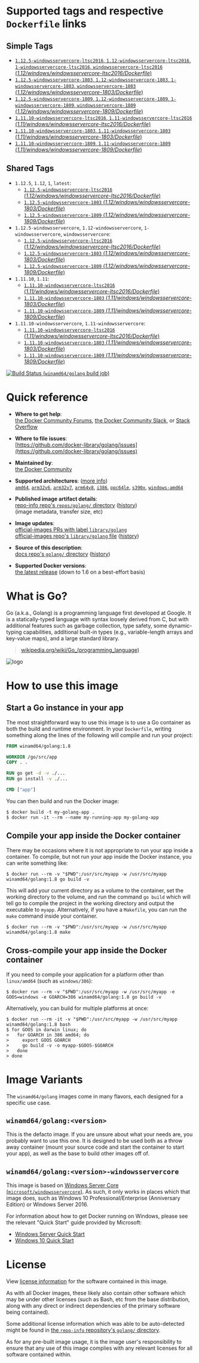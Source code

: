 <!--

********************************************************************************

WARNING:

    DO NOT EDIT "golang/README.md"

    IT IS AUTO-GENERATED

    (from the other files in "golang/" combined with a set of templates)

********************************************************************************

-->

# Supported tags and respective `Dockerfile` links

## Simple Tags

-	[`1.12.5-windowsservercore-ltsc2016`, `1.12-windowsservercore-ltsc2016`, `1-windowsservercore-ltsc2016`, `windowsservercore-ltsc2016` (*1.12/windows/windowsservercore-ltsc2016/Dockerfile*)](https://github.com/docker-library/golang/blob/d6715f0733f5282836cad2867a0a2b107fc35147/1.12/windows/windowsservercore-ltsc2016/Dockerfile)
-	[`1.12.5-windowsservercore-1803`, `1.12-windowsservercore-1803`, `1-windowsservercore-1803`, `windowsservercore-1803` (*1.12/windows/windowsservercore-1803/Dockerfile*)](https://github.com/docker-library/golang/blob/d6715f0733f5282836cad2867a0a2b107fc35147/1.12/windows/windowsservercore-1803/Dockerfile)
-	[`1.12.5-windowsservercore-1809`, `1.12-windowsservercore-1809`, `1-windowsservercore-1809`, `windowsservercore-1809` (*1.12/windows/windowsservercore-1809/Dockerfile*)](https://github.com/docker-library/golang/blob/d6715f0733f5282836cad2867a0a2b107fc35147/1.12/windows/windowsservercore-1809/Dockerfile)
-	[`1.11.10-windowsservercore-ltsc2016`, `1.11-windowsservercore-ltsc2016` (*1.11/windows/windowsservercore-ltsc2016/Dockerfile*)](https://github.com/docker-library/golang/blob/ea11276fbf2c81e2526ae675c80eb49623a31a04/1.11/windows/windowsservercore-ltsc2016/Dockerfile)
-	[`1.11.10-windowsservercore-1803`, `1.11-windowsservercore-1803` (*1.11/windows/windowsservercore-1803/Dockerfile*)](https://github.com/docker-library/golang/blob/ea11276fbf2c81e2526ae675c80eb49623a31a04/1.11/windows/windowsservercore-1803/Dockerfile)
-	[`1.11.10-windowsservercore-1809`, `1.11-windowsservercore-1809` (*1.11/windows/windowsservercore-1809/Dockerfile*)](https://github.com/docker-library/golang/blob/ea11276fbf2c81e2526ae675c80eb49623a31a04/1.11/windows/windowsservercore-1809/Dockerfile)

## Shared Tags

-	`1.12.5`, `1.12`, `1`, `latest`:
	-	[`1.12.5-windowsservercore-ltsc2016` (*1.12/windows/windowsservercore-ltsc2016/Dockerfile*)](https://github.com/docker-library/golang/blob/d6715f0733f5282836cad2867a0a2b107fc35147/1.12/windows/windowsservercore-ltsc2016/Dockerfile)
	-	[`1.12.5-windowsservercore-1803` (*1.12/windows/windowsservercore-1803/Dockerfile*)](https://github.com/docker-library/golang/blob/d6715f0733f5282836cad2867a0a2b107fc35147/1.12/windows/windowsservercore-1803/Dockerfile)
	-	[`1.12.5-windowsservercore-1809` (*1.12/windows/windowsservercore-1809/Dockerfile*)](https://github.com/docker-library/golang/blob/d6715f0733f5282836cad2867a0a2b107fc35147/1.12/windows/windowsservercore-1809/Dockerfile)
-	`1.12.5-windowsservercore`, `1.12-windowsservercore`, `1-windowsservercore`, `windowsservercore`:
	-	[`1.12.5-windowsservercore-ltsc2016` (*1.12/windows/windowsservercore-ltsc2016/Dockerfile*)](https://github.com/docker-library/golang/blob/d6715f0733f5282836cad2867a0a2b107fc35147/1.12/windows/windowsservercore-ltsc2016/Dockerfile)
	-	[`1.12.5-windowsservercore-1803` (*1.12/windows/windowsservercore-1803/Dockerfile*)](https://github.com/docker-library/golang/blob/d6715f0733f5282836cad2867a0a2b107fc35147/1.12/windows/windowsservercore-1803/Dockerfile)
	-	[`1.12.5-windowsservercore-1809` (*1.12/windows/windowsservercore-1809/Dockerfile*)](https://github.com/docker-library/golang/blob/d6715f0733f5282836cad2867a0a2b107fc35147/1.12/windows/windowsservercore-1809/Dockerfile)
-	`1.11.10`, `1.11`:
	-	[`1.11.10-windowsservercore-ltsc2016` (*1.11/windows/windowsservercore-ltsc2016/Dockerfile*)](https://github.com/docker-library/golang/blob/ea11276fbf2c81e2526ae675c80eb49623a31a04/1.11/windows/windowsservercore-ltsc2016/Dockerfile)
	-	[`1.11.10-windowsservercore-1803` (*1.11/windows/windowsservercore-1803/Dockerfile*)](https://github.com/docker-library/golang/blob/ea11276fbf2c81e2526ae675c80eb49623a31a04/1.11/windows/windowsservercore-1803/Dockerfile)
	-	[`1.11.10-windowsservercore-1809` (*1.11/windows/windowsservercore-1809/Dockerfile*)](https://github.com/docker-library/golang/blob/ea11276fbf2c81e2526ae675c80eb49623a31a04/1.11/windows/windowsservercore-1809/Dockerfile)
-	`1.11.10-windowsservercore`, `1.11-windowsservercore`:
	-	[`1.11.10-windowsservercore-ltsc2016` (*1.11/windows/windowsservercore-ltsc2016/Dockerfile*)](https://github.com/docker-library/golang/blob/ea11276fbf2c81e2526ae675c80eb49623a31a04/1.11/windows/windowsservercore-ltsc2016/Dockerfile)
	-	[`1.11.10-windowsservercore-1803` (*1.11/windows/windowsservercore-1803/Dockerfile*)](https://github.com/docker-library/golang/blob/ea11276fbf2c81e2526ae675c80eb49623a31a04/1.11/windows/windowsservercore-1803/Dockerfile)
	-	[`1.11.10-windowsservercore-1809` (*1.11/windows/windowsservercore-1809/Dockerfile*)](https://github.com/docker-library/golang/blob/ea11276fbf2c81e2526ae675c80eb49623a31a04/1.11/windows/windowsservercore-1809/Dockerfile)

[![Build Status](https://doi-janky.infosiftr.net/job/multiarch/job/windows-amd64/job/golang/badge/icon) (`winamd64/golang` build job)](https://doi-janky.infosiftr.net/job/multiarch/job/windows-amd64/job/golang/)

# Quick reference

-	**Where to get help**:  
	[the Docker Community Forums](https://forums.docker.com/), [the Docker Community Slack](https://blog.docker.com/2016/11/introducing-docker-community-directory-docker-community-slack/), or [Stack Overflow](https://stackoverflow.com/search?tab=newest&q=docker)

-	**Where to file issues**:  
	[https://github.com/docker-library/golang/issues](https://github.com/docker-library/golang/issues)

-	**Maintained by**:  
	[the Docker Community](https://github.com/docker-library/golang)

-	**Supported architectures**: ([more info](https://github.com/docker-library/official-images#architectures-other-than-amd64))  
	[`amd64`](https://hub.docker.com/r/amd64/golang/), [`arm32v6`](https://hub.docker.com/r/arm32v6/golang/), [`arm32v7`](https://hub.docker.com/r/arm32v7/golang/), [`arm64v8`](https://hub.docker.com/r/arm64v8/golang/), [`i386`](https://hub.docker.com/r/i386/golang/), [`ppc64le`](https://hub.docker.com/r/ppc64le/golang/), [`s390x`](https://hub.docker.com/r/s390x/golang/), [`windows-amd64`](https://hub.docker.com/r/winamd64/golang/)

-	**Published image artifact details**:  
	[repo-info repo's `repos/golang/` directory](https://github.com/docker-library/repo-info/blob/master/repos/golang) ([history](https://github.com/docker-library/repo-info/commits/master/repos/golang))  
	(image metadata, transfer size, etc)

-	**Image updates**:  
	[official-images PRs with label `library/golang`](https://github.com/docker-library/official-images/pulls?q=label%3Alibrary%2Fgolang)  
	[official-images repo's `library/golang` file](https://github.com/docker-library/official-images/blob/master/library/golang) ([history](https://github.com/docker-library/official-images/commits/master/library/golang))

-	**Source of this description**:  
	[docs repo's `golang/` directory](https://github.com/docker-library/docs/tree/master/golang) ([history](https://github.com/docker-library/docs/commits/master/golang))

-	**Supported Docker versions**:  
	[the latest release](https://github.com/docker/docker-ce/releases/latest) (down to 1.6 on a best-effort basis)

# What is Go?

Go (a.k.a., Golang) is a programming language first developed at Google. It is a statically-typed language with syntax loosely derived from C, but with additional features such as garbage collection, type safety, some dynamic-typing capabilities, additional built-in types (e.g., variable-length arrays and key-value maps), and a large standard library.

> [wikipedia.org/wiki/Go_(programming_language)](http://en.wikipedia.org/wiki/Go_%28programming_language%29)

![logo](https://raw.githubusercontent.com/docker-library/docs/01c12653951b2fe592c1f93a13b4e289ada0e3a1/golang/logo.png)

# How to use this image

## Start a Go instance in your app

The most straightforward way to use this image is to use a Go container as both the build and runtime environment. In your `Dockerfile`, writing something along the lines of the following will compile and run your project:

```dockerfile
FROM winamd64/golang:1.8

WORKDIR /go/src/app
COPY . .

RUN go get -d -v ./...
RUN go install -v ./...

CMD ["app"]
```

You can then build and run the Docker image:

```console
$ docker build -t my-golang-app .
$ docker run -it --rm --name my-running-app my-golang-app
```

## Compile your app inside the Docker container

There may be occasions where it is not appropriate to run your app inside a container. To compile, but not run your app inside the Docker instance, you can write something like:

```console
$ docker run --rm -v "$PWD":/usr/src/myapp -w /usr/src/myapp winamd64/golang:1.8 go build -v
```

This will add your current directory as a volume to the container, set the working directory to the volume, and run the command `go build` which will tell go to compile the project in the working directory and output the executable to `myapp`. Alternatively, if you have a `Makefile`, you can run the `make` command inside your container.

```console
$ docker run --rm -v "$PWD":/usr/src/myapp -w /usr/src/myapp winamd64/golang:1.8 make
```

## Cross-compile your app inside the Docker container

If you need to compile your application for a platform other than `linux/amd64` (such as `windows/386`):

```console
$ docker run --rm -v "$PWD":/usr/src/myapp -w /usr/src/myapp -e GOOS=windows -e GOARCH=386 winamd64/golang:1.8 go build -v
```

Alternatively, you can build for multiple platforms at once:

```console
$ docker run --rm -it -v "$PWD":/usr/src/myapp -w /usr/src/myapp winamd64/golang:1.8 bash
$ for GOOS in darwin linux; do
>   for GOARCH in 386 amd64; do
>     export GOOS GOARCH
>     go build -v -o myapp-$GOOS-$GOARCH
>   done
> done
```

# Image Variants

The `winamd64/golang` images come in many flavors, each designed for a specific use case.

## `winamd64/golang:<version>`

This is the defacto image. If you are unsure about what your needs are, you probably want to use this one. It is designed to be used both as a throw away container (mount your source code and start the container to start your app), as well as the base to build other images off of.

## `winamd64/golang:<version>-windowsservercore`

This image is based on [Windows Server Core (`microsoft/windowsservercore`)](https://hub.docker.com/r/microsoft/windowsservercore/). As such, it only works in places which that image does, such as Windows 10 Professional/Enterprise (Anniversary Edition) or Windows Server 2016.

For information about how to get Docker running on Windows, please see the relevant "Quick Start" guide provided by Microsoft:

-	[Windows Server Quick Start](https://msdn.microsoft.com/en-us/virtualization/windowscontainers/quick_start/quick_start_windows_server)
-	[Windows 10 Quick Start](https://msdn.microsoft.com/en-us/virtualization/windowscontainers/quick_start/quick_start_windows_10)

# License

View [license information](http://golang.org/LICENSE) for the software contained in this image.

As with all Docker images, these likely also contain other software which may be under other licenses (such as Bash, etc from the base distribution, along with any direct or indirect dependencies of the primary software being contained).

Some additional license information which was able to be auto-detected might be found in [the `repo-info` repository's `golang/` directory](https://github.com/docker-library/repo-info/tree/master/repos/golang).

As for any pre-built image usage, it is the image user's responsibility to ensure that any use of this image complies with any relevant licenses for all software contained within.
